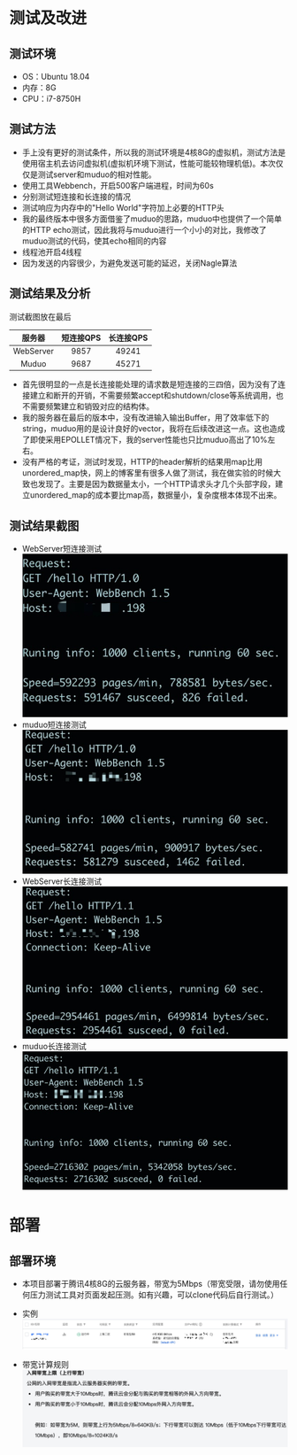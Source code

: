 # 测试及改进

## 测试环境
* OS：Ubuntu 18.04
* 内存：8G
* CPU：i7-8750H

## 测试方法
* 手上没有更好的测试条件，所以我的测试环境是4核8G的虚拟机，测试方法是使用宿主机去访问虚拟机(虚拟机环境下测试，性能可能较物理机低)。本次仅仅是测试server和muduo的相对性能。
* 使用工具Webbench，开启500客户端进程，时间为60s
* 分别测试短连接和长连接的情况
* 测试响应为内存中的"Hello World"字符加上必要的HTTP头
* 我的最终版本中很多方面借鉴了muduo的思路，muduo中也提供了一个简单的HTTP echo测试，因此我将与muduo进行一个小小的对比，我修改了muduo测试的代码，使其echo相同的内容
* 线程池开启4线程
* 因为发送的内容很少，为避免发送可能的延迟，关闭Nagle算法


## 测试结果及分析
测试截图放在最后  

| 服务器 | 短连接QPS | 长连接QPS | 
| :-: | :-: | :-: | 
| WebServer | 9857| 49241 | 
| Muduo | 9687 | 45271 | 

* 首先很明显的一点是长连接能处理的请求数是短连接的三四倍，因为没有了连接建立和断开的开销，不需要频繁accept和shutdown/close等系统调用，也不需要频繁建立和销毁对应的结构体。
* 我的服务器在最后的版本中，没有改进输入输出Buffer，用了效率低下的string，muduo用的是设计良好的vector<char>，我将在后续改进这一点。这也造成了即使采用EPOLLET情况下，我的server性能也只比muduo高出了10%左右。
* 没有严格的考证，测试时发现，HTTP的header解析的结果用map比用unordered_map快，网上的博客里有很多人做了测试，我在做实验的时候大致也发现了。主要是因为数据量太小，一个HTTP请求头才几个头部字段，建立unordered_map的成本要比map高，数据量小，复杂度根本体现不出来。



## 测试结果截图

* WebServer短连接测试  
![shortWeb](https://github.com/kantkant/WebServer/blob/master/testData/WebServer.png)
* muduo短连接测试  
![shortMuduo](https://github.com/kantkant/WebServer/blob/master/testData/muduo.jpg)
* WebServer长连接测试  
![keepWeb](https://github.com/kantkant/WebServer/blob/master/testData/WebServerk.png)
* muduo长连接测试  
![keepMuduo](https://github.com/kantkant/WebServer/blob/master/testData/muduok.png)

# 部署

## 部署环境
  
* 本项目部署于腾讯4核8G的云服务器，带宽为5Mbps（带宽受限，请勿使用任何压力测试工具对页面发起压测。如有兴趣，可以clone代码后自行测试。）
  
* 实例
![实例](https://github.com/kantkant/WebServer/blob/master/testData/云服务器实例.png)
* 带宽计算规则
![带宽计算规则](https://github.com/kantkant/WebServer/blob/master/testData/云服务器带宽计算规则.PNG)
